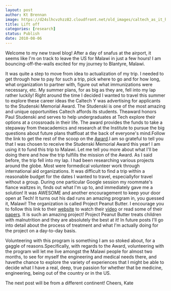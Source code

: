 ```yaml
---
layout: post
author: Kt Brennan
image: https://d24slhcvzhzz82.cloudfront.net/old_images/caltech_as_it_happens/6a0105349b8251970b013486050802970c.jpg
title: Lift off
categories: [research]
status: Publish
date: 2010-08-06
---
```


Welcome to my new travel blog!
After a day of snafus at the airport, it seems like I'm on track to leave the US for Malawi in just a few hours! I am bouncing-off-the-walls excited for my journey to Blantyre, Malawi.

It was quite a step to move from idea to actualization of my trip. I needed to get through how to pay for such a trip, pick where to go and for how long, what organization to partner with, figure out what immunizations were necessary, etc. My summer plans, for as big as they are, fell into my lap rather luckily! Right around the time I decided I wanted to travel this summer to explore these career ideas the Caltech Y was advertising for applicants to the Studenski Memorial Award. The Studenski is one of the most amazing and unique opportunities Caltech affords its students. Theaward honors Paul Studenski and serves to help undergraduates at Tech explore their options at a crossroads in their life. The award provides the funds to take a stepaway from theacademics and research at the Institute to pursue the big questions about future plans thatfloat at the back of everyone's mind.Follow the link to get the rest of the scoop on the <a href="https://www.caltechy.org/program/areas/educational/studenski/" target="_blank">Award</a>.I am so grateful to tell you that I was chosen to receive the Studenski Memorial Award this year! I am using it to fund this trip to Malawi. Let me tell you more about what I'll be doing there and how the trip fulfills the mission of the Award. 
As I said before, the trip fell into my lap. I had been researching various projects around the globe. Most were formedical volunteer work through international aid organizations. It was difficult to find a trip within a reasonable budget for the dates I wanted to travel, especiallyfor travel without a group. During one particular Google session my roommate's fiance waltzes in, finds out what I'm up to, and immediately gave me a solution! It was AWESOME and another encouragement to keep your door open at Tech! It turns out his dad runs an amazing program in, you guessed it, Malawi! The organization is called Project Peanut Butter. I encourage you to follow this link to their <a href="https://www.projectpeanutbutter.org/PPB/Project_Peanut_Butter.html" target="_blank">website</a> to watch their <a href="https://www.projectpeanutbutter.org/PPB/Donate.html" target="_blank">video</a> or read some of their <a href="https://www.projectpeanutbutter.org/PPB/Medical_Research.html" target="_blank">papers</a>. It is such an amazing project! Project Peanut Butter treats children with malnutrition and they are absolutely the best at it! In future posts I'll go into detail about the process of treatment and what I'm actually doing for the project on a day-to-day basis.

Volunteering with this program is something I am so stoked about, for a gaggle of reasons.Specifically, with regards to the Award, volunteering with the program will let me live amongst the Malawi people for almost two months, to see for myself the engineering and medical needs there, and havethe chance to explore the variety of experiences that I might be able to decide what I have a real, deep, true passion for whether that be medicine, engineering, being out of the country or in the US.

The next post will be from a different continent! 
Cheers, 
Kate
